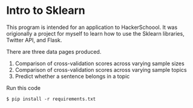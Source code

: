 Intro to Sklearn
========
This program is intended for an application to HackerSchoool.  It was origionally a project for myself to learn how to use the Sklearn libraries, Twitter API, and Flask.

There are three data pages produced.
1) Comparison of cross-validation scores across varying sample sizes
2) Comparison of cross-validation scores across varying sample topics
3) Predict whether a sentence belongs in a topic


Run this code
```
$ pip install -r requirements.txt
```




